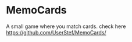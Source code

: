 # MemoCards
A small game where you match cards.
check here <https://github.com/UserStef/MemoCards/>
